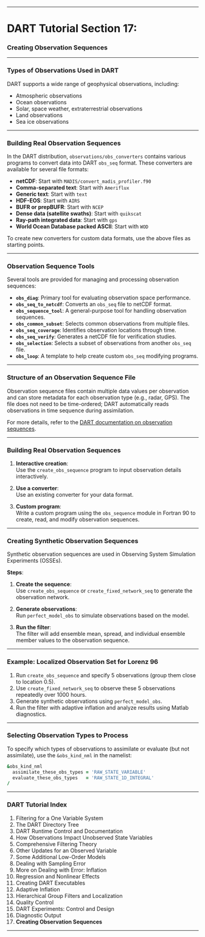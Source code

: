 
---

# DART Tutorial Section 17:  
### Creating Observation Sequences  

---

### Types of Observations Used in DART

DART supports a wide range of geophysical observations, including:

- Atmospheric observations
- Ocean observations
- Solar, space weather, extraterrestrial observations
- Land observations
- Sea ice observations

---

### Building Real Observation Sequences

In the DART distribution, `observations/obs_converters` contains various programs to convert data into DART `obs_seq` format. These converters are available for several file formats:

- **netCDF**: Start with `MADIS/convert_madis_profiler.f90`
- **Comma-separated text**: Start with `Ameriflux`
- **Generic text**: Start with `text`
- **HDF-EOS**: Start with `AIRS`
- **BUFR or prepBUFR**: Start with `NCEP`
- **Dense data (satellite swaths)**: Start with `quikscat`
- **Ray-path integrated data**: Start with `gps`
- **World Ocean Database packed ASCII**: Start with `WOD`

To create new converters for custom data formats, use the above files as starting points.

---

### Observation Sequence Tools

Several tools are provided for managing and processing observation sequences:

- **`obs_diag`**: Primary tool for evaluating observation space performance.
- **`obs_seq_to_netcdf`**: Converts an `obs_seq` file to netCDF format.
- **`obs_sequence_tool`**: A general-purpose tool for handling observation sequences.
- **`obs_common_subset`**: Selects common observations from multiple files.
- **`obs_seq_coverage`**: Identifies observation locations through time.
- **`obs_seq_verify`**: Generates a netCDF file for verification studies.
- **`obs_selection`**: Selects a subset of observations from another `obs_seq` file.
- **`obs_loop`**: A template to help create custom `obs_seq` modifying programs.

---

### Structure of an Observation Sequence File

Observation sequence files contain multiple data values per observation and can store metadata for each observation type (e.g., radar, GPS). The file does not need to be time-ordered; DART automatically reads observations in time sequence during assimilation.

For more details, refer to the [DART documentation on observation sequences](https://docs.dart.ucar.edu/en/latest/guide/detailed-structure-obs-seq.html).

---

### Building Real Observation Sequences

1. **Interactive creation**:  
   Use the `create_obs_sequence` program to input observation details interactively.
   
2. **Use a converter**:  
   Use an existing converter for your data format.
   
3. **Custom program**:  
   Write a custom program using the `obs_sequence` module in Fortran 90 to create, read, and modify observation sequences.

---

### Creating Synthetic Observation Sequences

Synthetic observation sequences are used in Observing System Simulation Experiments (OSSEs).

**Steps**:
1. **Create the sequence**:  
   Use `create_obs_sequence` or `create_fixed_network_seq` to generate the observation network.
   
2. **Generate observations**:  
   Run `perfect_model_obs` to simulate observations based on the model.
   
3. **Run the filter**:  
   The filter will add ensemble mean, spread, and individual ensemble member values to the observation sequence.

---

### Example: Localized Observation Set for Lorenz 96

1. Run `create_obs_sequence` and specify 5 observations (group them close to location 0.5).
2. Use `create_fixed_network_seq` to observe these 5 observations repeatedly over 1000 hours.
3. Generate synthetic observations using `perfect_model_obs`.
4. Run the filter with adaptive inflation and analyze results using Matlab diagnostics.

---

### Selecting Observation Types to Process

To specify which types of observations to assimilate or evaluate (but not assimilate), use the `&obs_kind_nml` in the namelist:

```fortran
&obs_kind_nml
  assimilate_these_obs_types = 'RAW_STATE_VARIABLE'
  evaluate_these_obs_types   = 'RAW_STATE_1D_INTEGRAL'
/
```

---

### DART Tutorial Index

1. Filtering for a One Variable System
2. The DART Directory Tree
3. DART Runtime Control and Documentation
4. How Observations Impact Unobserved State Variables
5. Comprehensive Filtering Theory
6. Other Updates for an Observed Variable
7. Some Additional Low-Order Models
8. Dealing with Sampling Error
9. More on Dealing with Error: Inflation
10. Regression and Nonlinear Effects
11. Creating DART Executables
12. Adaptive Inflation
13. Hierarchical Group Filters and Localization
14. Quality Control
15. DART Experiments: Control and Design
16. Diagnostic Output
17. **Creating Observation Sequences**

---

